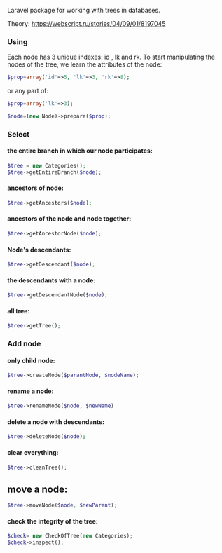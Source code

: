 Laravel package for working with trees in databases.

Theory: https://webscript.ru/stories/04/09/01/8197045

### Using

Each node has 3 unique indexes: id , lk and rk.
To start manipulating the nodes of the tree, we learn 
the attributes of the node:
```php
$prop=array('id'=>5, 'lk'=>3, 'rk'=>8); 
``` 
or any part of:
```php
$prop=array('lk'=>3);

$node=(new Node)->prepare($prop);
```
### Select
#### the entire branch in which our node participates:
```php
$tree = new Categories();
$tree->getEntireBranch($node);
```
#### ancestors of node:
```php
$tree->getAncestors($node);
```
#### ancestors of the node and node together:
```php
$tree->getAncestorNode($node);
```
#### Node's descendants:
```php
$tree->getDescendant($node);
```
#### the descendants with a node:
```php
$tree->getDescendantNode($node);
```
#### all tree:
```php
$tree->getTree();
```
### Add node
#### only child node:
```php
$tree->createNode($parantNode, $nodeName);
```
#### rename a node:
```php
$tree->renameNode($node, $newName)
```
#### delete a node with descendants:
```php
$tree->deleteNode($node);
```
#### clear everything:
```php
$tree->cleanTree();
```
## move a node:
```php
$tree->moveNode($node, $newParent);
```
#### check the integrity of the tree:
```php
$check= new CheckOfTree(new Categories);
$check->inspect();
```
